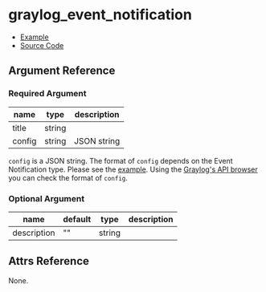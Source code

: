 # graylog_event_notification

* [Example](../../examples/v0.12/event_notification.tf)
* [Source Code](../../graylog/terraform/resource_event_notification.go)

## Argument Reference

### Required Argument

name | type | description
--- | --- | ---
title | string |
config | string | JSON string

`config` is a JSON string.
The format of `config` depends on the Event Notification type.
Please see the [example](../../graylog/terraform/resource_event_notification.go).
Using the [Graylog's API browser](https://docs.graylog.org/en/3.1/pages/configuration/rest_api.html) you can check the format of `config`.

### Optional Argument

name | default | type | description
--- | --- | --- | ---
description | ""| string |

## Attrs Reference

None.

